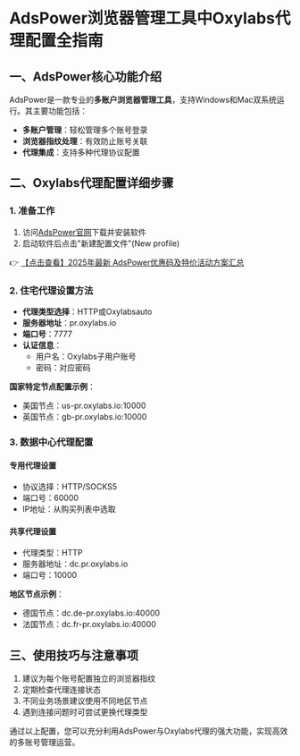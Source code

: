 # AdsPower浏览器管理工具中Oxylabs代理配置全指南

## 一、AdsPower核心功能介绍
AdsPower是一款专业的**多账户浏览器管理工具**，支持Windows和Mac双系统运行。其主要功能包括：
- **多账户管理**：轻松管理多个账号登录
- **浏览器指纹处理**：有效防止账号关联
- **代理集成**：支持多种代理协议配置

## 二、Oxylabs代理配置详细步骤

### 1. 准备工作
1. 访问[AdsPower官网](https://bit.ly/adspower_free)下载并安装软件
2. 启动软件后点击"新建配置文件"(New profile)

👉 [【点击查看】2025年最新 AdsPower优惠码及特价活动方案汇总](https://bit.ly/adspower_free)

### 2. 住宅代理设置方法
- **代理类型选择**：HTTP或Oxylabsauto
- **服务器地址**：pr.oxylabs.io
- **端口号**：7777
- **认证信息**：
  - 用户名：Oxylabs子用户账号
  - 密码：对应密码

**国家特定节点配置示例**：
- 美国节点：us-pr.oxylabs.io:10000
- 英国节点：gb-pr.oxylabs.io:10000

### 3. 数据中心代理配置
#### 专用代理设置
- 协议选择：HTTP/SOCKS5
- 端口号：60000
- IP地址：从购买列表中选取

#### 共享代理设置
- 代理类型：HTTP
- 服务器地址：dc.pr.oxylabs.io
- 端口号：10000

**地区节点示例**：
- 德国节点：dc.de-pr.oxylabs.io:40000
- 法国节点：dc.fr-pr.oxylabs.io:40000

## 三、使用技巧与注意事项
1. 建议为每个账号配置独立的浏览器指纹
2. 定期检查代理连接状态
3. 不同业务场景建议使用不同地区节点
4. 遇到连接问题时可尝试更换代理类型

通过以上配置，您可以充分利用AdsPower与Oxylabs代理的强大功能，实现高效的多账号管理运营。